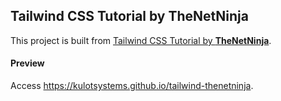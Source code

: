 ## Tailwind CSS Tutorial by TheNetNinja
This project is built from [Tailwind CSS Tutorial by **TheNetNinja**](https://www.youtube.com/playlist?list=PL4cUxeGkcC9gpXORlEHjc5bgnIi5HEGhw).

#### Preview
Access <https://kulotsystems.github.io/tailwind-thenetninja>.
